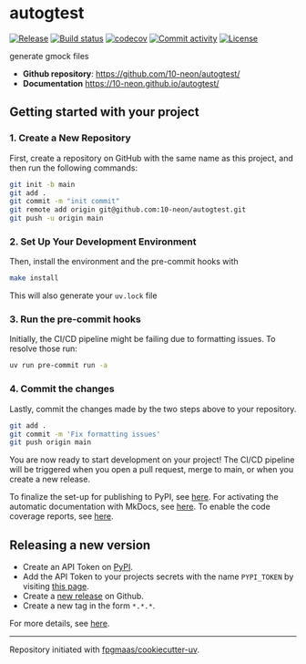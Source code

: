 # autogtest

[![Release](https://img.shields.io/github/v/release/10-neon/autogtest)](https://img.shields.io/github/v/release/10-neon/autogtest)
[![Build status](https://img.shields.io/github/actions/workflow/status/10-neon/autogtest/main.yml?branch=main)](https://github.com/10-neon/autogtest/actions/workflows/main.yml?query=branch%3Amain)
[![codecov](https://codecov.io/gh/10-neon/autogtest/branch/main/graph/badge.svg)](https://codecov.io/gh/10-neon/autogtest)
[![Commit activity](https://img.shields.io/github/commit-activity/m/10-neon/autogtest)](https://img.shields.io/github/commit-activity/m/10-neon/autogtest)
[![License](https://img.shields.io/github/license/10-neon/autogtest)](https://img.shields.io/github/license/10-neon/autogtest)

generate gmock files

- **Github repository**: <https://github.com/10-neon/autogtest/>
- **Documentation** <https://10-neon.github.io/autogtest/>

## Getting started with your project

### 1. Create a New Repository

First, create a repository on GitHub with the same name as this project, and then run the following commands:

```bash
git init -b main
git add .
git commit -m "init commit"
git remote add origin git@github.com:10-neon/autogtest.git
git push -u origin main
```

### 2. Set Up Your Development Environment

Then, install the environment and the pre-commit hooks with

```bash
make install
```

This will also generate your `uv.lock` file

### 3. Run the pre-commit hooks

Initially, the CI/CD pipeline might be failing due to formatting issues. To resolve those run:

```bash
uv run pre-commit run -a
```

### 4. Commit the changes

Lastly, commit the changes made by the two steps above to your repository.

```bash
git add .
git commit -m 'Fix formatting issues'
git push origin main
```

You are now ready to start development on your project!
The CI/CD pipeline will be triggered when you open a pull request, merge to main, or when you create a new release.

To finalize the set-up for publishing to PyPI, see [here](https://fpgmaas.github.io/cookiecutter-uv/features/publishing/#set-up-for-pypi).
For activating the automatic documentation with MkDocs, see [here](https://fpgmaas.github.io/cookiecutter-uv/features/mkdocs/#enabling-the-documentation-on-github).
To enable the code coverage reports, see [here](https://fpgmaas.github.io/cookiecutter-uv/features/codecov/).

## Releasing a new version

- Create an API Token on [PyPI](https://pypi.org/).
- Add the API Token to your projects secrets with the name `PYPI_TOKEN` by visiting [this page](https://github.com/10-neon/autogtest/settings/secrets/actions/new).
- Create a [new release](https://github.com/10-neon/autogtest/releases/new) on Github.
- Create a new tag in the form `*.*.*`.

For more details, see [here](https://fpgmaas.github.io/cookiecutter-uv/features/cicd/#how-to-trigger-a-release).

---

Repository initiated with [fpgmaas/cookiecutter-uv](https://github.com/fpgmaas/cookiecutter-uv).
